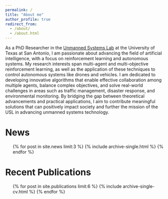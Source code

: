 ```yaml
---
permalink: /
title: "About me"
author_profile: true
redirect_from: 
  - /about/
  - /about.html
---
```


As a PhD Researcher in the [Unmanned Systems Lab](https://utsausl.wixsite.com/utsausl) at the University of Texas at San Antonio, I am passionate about advancing the field of artificial intelligence, with a focus on reinforcement learning and autonomous systems. My research interests span multi-agent and multi-objective reinforcement learning, as well as the application of these techniques to control autonomous systems like drones and vehicles. I am dedicated to developing innovative algorithms that enable effective collaboration among multiple agents, balance complex objectives, and solve real-world challenges in areas such as traffic management, disaster response, and environmental monitoring. By bridging the gap between theoretical advancements and practical applications, I aim to contribute meaningful solutions that can positively impact society and further the mission of the USL in advancing unmanned systems technology.

News
======
<ul>{% for post in site.news limit:3 %}
  {% include archive-single.html %}
{% endfor %}</ul>

Recent Publications
======
<ul>{% for post in site.publications limit:6 %}
  {% include archive-single-cv.html %}
{% endfor %}</ul>